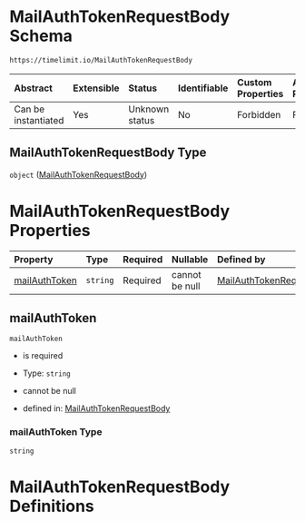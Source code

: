# MailAuthTokenRequestBody Schema

```txt
https://timelimit.io/MailAuthTokenRequestBody
```



| Abstract            | Extensible | Status         | Identifiable | Custom Properties | Additional Properties | Access Restrictions | Defined In                                                                                          |
| :------------------ | :--------- | :------------- | :----------- | :---------------- | :-------------------- | :------------------ | :-------------------------------------------------------------------------------------------------- |
| Can be instantiated | Yes        | Unknown status | No           | Forbidden         | Forbidden             | none                | [MailAuthTokenRequestBody.schema.json](MailAuthTokenRequestBody.schema.json "open original schema") |

## MailAuthTokenRequestBody Type

`object` ([MailAuthTokenRequestBody](mailauthtokenrequestbody.md))

# MailAuthTokenRequestBody Properties

| Property                        | Type     | Required | Nullable       | Defined by                                                                                                                                                 |
| :------------------------------ | :------- | :------- | :------------- | :--------------------------------------------------------------------------------------------------------------------------------------------------------- |
| [mailAuthToken](#mailauthtoken) | `string` | Required | cannot be null | [MailAuthTokenRequestBody](mailauthtokenrequestbody-properties-mailauthtoken.md "https://timelimit.io/MailAuthTokenRequestBody#/properties/mailAuthToken") |

## mailAuthToken



`mailAuthToken`

*   is required

*   Type: `string`

*   cannot be null

*   defined in: [MailAuthTokenRequestBody](mailauthtokenrequestbody-properties-mailauthtoken.md "https://timelimit.io/MailAuthTokenRequestBody#/properties/mailAuthToken")

### mailAuthToken Type

`string`

# MailAuthTokenRequestBody Definitions
